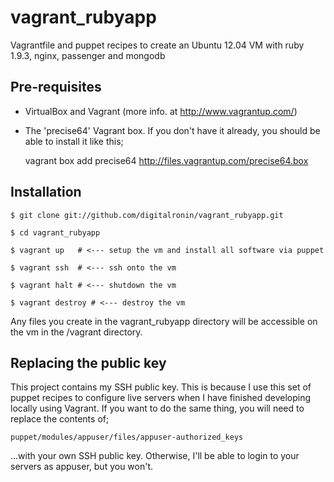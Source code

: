 vagrant_rubyapp
===============

Vagrantfile and puppet recipes to create an Ubuntu 12.04 VM with ruby 1.9.3, nginx, passenger and mongodb

Pre-requisites
--------------

* VirtualBox and Vagrant (more info. at http://www.vagrantup.com/)

* The 'precise64' Vagrant box. If you don't have it already, you should be able to install it like this;

    vagrant box add precise64 http://files.vagrantup.com/precise64.box

Installation
------------

    $ git clone git://github.com/digitalronin/vagrant_rubyapp.git

    $ cd vagrant_rubyapp

    $ vagrant up   # <--- setup the vm and install all software via puppet

    $ vagrant ssh  # <--- ssh onto the vm

    $ vagrant halt # <--- shutdown the vm

    $ vagrant destroy # <--- destroy the vm

Any files you create in the vagrant_rubyapp directory will be
accessible on the vm in the /vagrant directory.

Replacing the public key
------------------------

This project contains my SSH public key. This is because I use this set of puppet recipes to configure live servers when I have finished developing locally using Vagrant. If you want to do the same thing, you will need to replace the contents of;

    puppet/modules/appuser/files/appuser-authorized_keys

...with your own SSH public key. Otherwise, I'll be able to login to your servers as appuser, but you won't.

